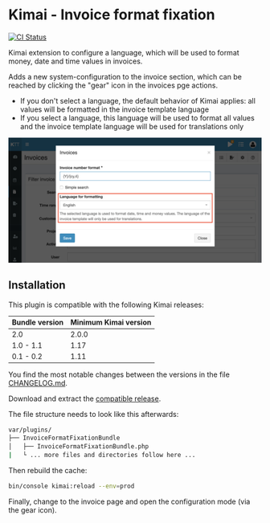 
# Kimai - Invoice format fixation

[![CI Status](https://github.com/Keleo/InvoiceFormatFixationBundle/workflows/CI/badge.svg)](https://github.com/Keleo/InvoiceFormatFixationBundle/actions)

Kimai extension to configure a language, which will be used to format money, date and time values in invoices.

Adds a new system-configuration to the invoice section, which can be reached by clicking the "gear" icon in the invoices pge actions.

- If you don't select a language, the default behavior of Kimai applies: all values will be formatted in the invoice template language
- If you select a language, this language will be used to format all values and the invoice template language will be used for translations only   

![Screenshot](screenshot.png)

## Installation

This plugin is compatible with the following Kimai releases:

| Bundle version | Minimum Kimai version |
|----------------|-----------------------|
| 2.0            | 2.0.0                 |
| 1.0 - 1.1      | 1.17                  |
| 0.1 - 0.2      | 1.11                  |

You find the most notable changes between the versions in the file [CHANGELOG.md](CHANGELOG.md).

Download and extract the [compatible release](https://github.com/Keleo/InvoiceFormatFixationBundle/releases).

The file structure needs to look like this afterwards:

```bash
var/plugins/
├── InvoiceFormatFixationBundle
│   ├── InvoiceFormatFixationBundle.php
|   └ ... more files and directories follow here ... 
```

Then rebuild the cache:
```bash
bin/console kimai:reload --env=prod
```

Finally, change to the invoice page and open the configuration mode (via the gear icon). 
